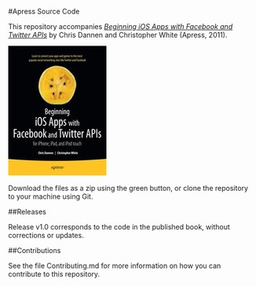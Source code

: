 #Apress Source Code

This repository accompanies [*Beginning iOS Apps with Facebook and Twitter APIs*](http://www.apress.com/9781430235422) by Chris Dannen and Christopher White (Apress, 2011).

![Cover image](9781430235422.jpg)

Download the files as a zip using the green button, or clone the repository to your machine using Git.

##Releases

Release v1.0 corresponds to the code in the published book, without corrections or updates.

##Contributions

See the file Contributing.md for more information on how you can contribute to this repository.
